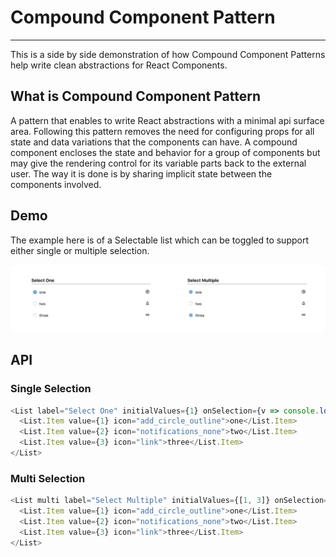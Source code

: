 # Compound Component Pattern

---

This is a side by side demonstration of how Compound Component Patterns help write clean abstractions for React Components.

## What is Compound Component Pattern

A pattern that enables to write React abstractions with a minimal api surface area. Following this pattern removes the need for configuring props for all state and data variations that
the components can have.
A compound component encloses the state and behavior for a group of components but may give the rendering control for its variable parts back to the external user. The way it is done
is by sharing implicit state between the components involved.

## Demo

The example here is of a Selectable list which can be toggled to support either single or multiple selection.

![alt-text](docs/demo.gif)

## API

### Single Selection

```javascript
<List label="Select One" initialValues={1} onSelection={v => console.log(v)}>
  <List.Item value={1} icon="add_circle_outline">one</List.Item>
  <List.Item value={2} icon="notifications_none">two</List.Item>
  <List.Item value={3} icon="link">three</List.Item>
</List>
```

### Multi Selection

```javascript
<List multi label="Select Multiple" initialValues={[1, 3]} onSelection={v => console.log(v)}>
  <List.Item value={1} icon="add_circle_outline">one</List.Item>
  <List.Item value={2} icon="notifications_none">two</List.Item>
  <List.Item value={3} icon="link">three</List.Item>
</List>
```
